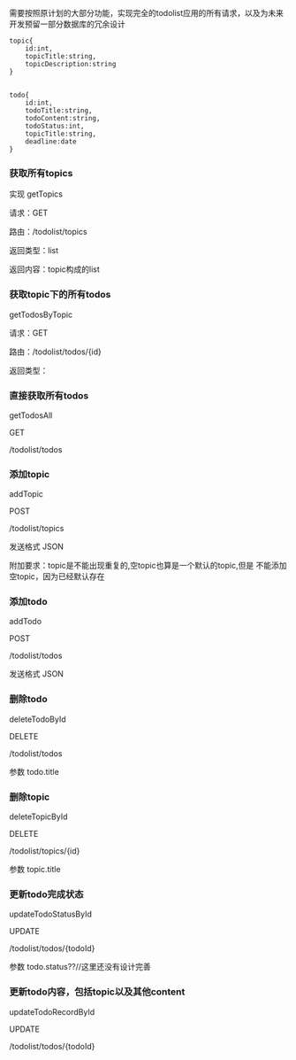 需要按照原计划的大部分功能，实现完全的todolist应用的所有请求，以及为未来开发预留一部分数据库的冗余设计

```
topic{
    id:int,
    topicTitle:string,
    topicDescription:string
}


todo{
    id:int,
    todoTitle:string,
    todoContent:string,
    todoStatus:int,
    topicTitle:string,
    deadline:date
}
```

### 获取所有topics

实现 getTopics

请求：GET 

路由：/todolist/topics

返回类型：list

返回内容：topic构成的list

### 获取topic下的所有todos
getTodosByTopic

请求：GET

路由：/todolist/todos/{id}

返回类型：

### 直接获取所有todos
getTodosAll

GET

/todolist/todos

### 添加topic
addTopic

POST

/todolist/topics

发送格式 JSON

附加要求：topic是不能出现重复的,空topic也算是一个默认的topic,但是
不能添加空topic，因为已经默认存在


### 添加todo
addTodo

POST

/todolist/todos

发送格式 JSON

### 删除todo
deleteTodoById

DELETE

/todolist/todos

参数 todo.title

### 删除topic
deleteTopicById

DELETE

/todolist/topics/{id}

参数 topic.title

### 更新todo完成状态
updateTodoStatusById

UPDATE

/todolist/todos/{todoId}

参数 todo.status??//这里还没有设计完善


### 更新todo内容，包括topic以及其他content
updateTodoRecordById

UPDATE

/todolist/todos/{todoId}

